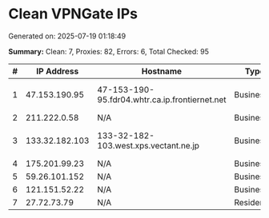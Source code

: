 # Clean VPNGate IPs
Generated on: 2025-07-19 01:18:49

**Summary:** Clean: 7, Proxies: 82, Errors: 6, Total Checked: 95

| # | IP Address | Hostname | Type | Country | Provider |
|---|------------|----------|------|---------|----------|
| 1 | 47.153.190.95 | 47-153-190-95.fdr04.whtr.ca.ip.frontiernet.net | Business | US | Frontier Communications of America, Inc. |
| 2 | 211.222.0.58 | N/A | Business | KR | Korea Telecom |
| 3 | 133.32.182.103 | 133-32-182-103.west.xps.vectant.ne.jp | Business | JP | ARTERIA Networks Corporation |
| 4 | 175.201.99.23 | N/A | Business | KR | Korea Telecom |
| 5 | 59.26.101.152 | N/A | Business | KR | Korea Telecom |
| 6 | 121.151.52.22 | N/A | Business | KR | Korea Telecom |
| 7 | 27.72.73.79 | N/A | Residential | VN | Viettel Group |
